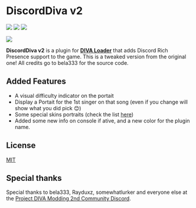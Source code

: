 # DiscordDiva v2

![](https://img.shields.io/github/v/release/nevespt/DiscordDivaV2?style=for-the-badge)
![](https://img.shields.io/github/release-date/nevespt/DiscordDivaV2?style=for-the-badge)
![](https://img.shields.io/github/license/nevespt/DiscordDivaV2?style=for-the-badge)

![](https://cld.pt/dl/download/2c8a14a8-5078-4836-838f-e8353d8e55d6/Sem%20nome.png)

**DiscordDiva v2** is a plugin for [**DIVA Loader**](https://github.com/Rayduxz/DIVA-Loader "**DIVA Loader**") that adds Discord Rich Presence support to the game.
This is a tweaked version from the original one! All credits go to bela333 for the source code.

## Added Features
- A visual difficulty indicator on the portait
- Display a Portait for the 1st singer on that song (even if you change will show what you did pick 😊)
- Some special skins portraits (check the list [here](skins.md))
- Added some new info on console if ative, and a new color for the plugin name.


## License
[MIT](https://choosealicense.com/licenses/mit/ "MIT")
## Special thanks
Special thanks to bela333, Rayduxz, somewhatlurker and everyone else at the [Project DIVA Modding 2nd Community Discord](https://discord.gg/cvBVGDZ "Project DIVA Modding 2nd Community Discord").
